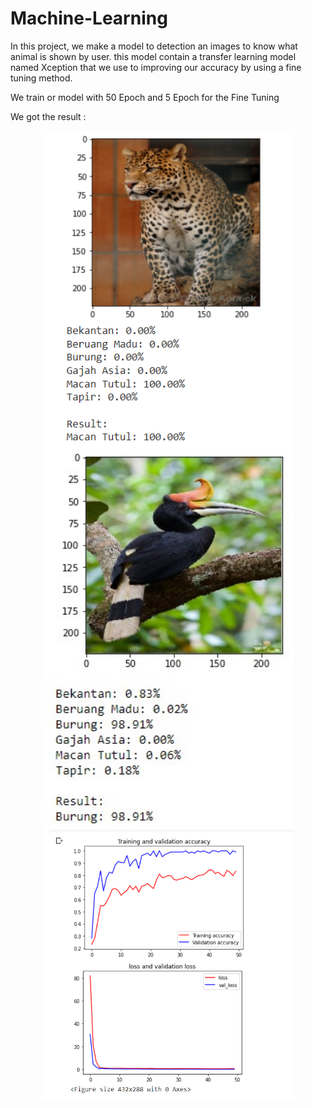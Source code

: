 # Machine-Learning

In this project, we make a model to detection an images to know what animal is shown by user. this model contain a transfer learning model named Xception that we use to improving our accuracy by using a fine tuning method.

We train or model with 50 Epoch and 5 Epoch for the Fine Tuning

We got the result :
<p align="center">
  <img align="center" width="400" src="/Result/resullt1.png" />
  <img align="center" width="400" src="/Result/result2.jpeg" />
  <img align="center" width="400" src="/Result/graph1.png" />
</p>
